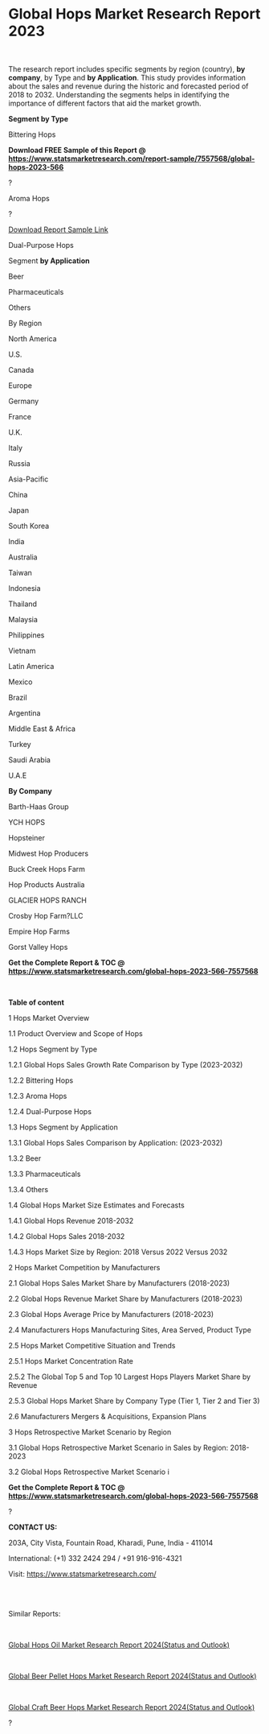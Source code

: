 <h1>Global Hops Market Research Report 2023</h1><br/><p>The research report includes specific segments by region (country), <strong>by company</strong>, by Type and <strong>by Application</strong>. This study provides information about the sales and revenue during the historic and forecasted period of 2018 to 2032. Understanding the segments helps in identifying the importance of different factors that aid the market growth.</p>
 
 
 
 <p><strong>Segment by Type</strong></p>
 
 
 
 <p>Bittering Hops</p>
 
 
 
 <div><b>Download FREE Sample of this Report @ <a href="https://www.statsmarketresearch.com/download-free-sample/7557568/global-hops-2023-566">https://www.statsmarketresearch.com/report-sample/7557568/global-hops-2023-566</a></b></div>
 
 
 
 <p>? </p>
 
 
 
 <p>Aroma Hops</p>
 
 
 
 <p>? </p>
 
 
 
 <p><a href="https://www.statsmarketresearch.com/download-free-sample/7557568/global-hops-2023-566">Download Report Sample Link</a></p>
 
 
 
 <p>Dual-Purpose Hops</p>
 
 
 
 <p>Segment <strong>by Application</strong></p>
 
 
 
 <p>Beer</p>
 
 
 
 <p>Pharmaceuticals</p>
 
 
 
 <p>Others</p>
 
 
 
 <p>By Region</p>
 
 
 
 <p>North America</p>
 
 
 
 <p>U.S.</p>
 
 
 
 <p>Canada</p>
 
 
 
 <p>Europe</p>
 
 
 
 <p>Germany</p>
 
 
 
 <p>France</p>
 
 
 
 <p>U.K.</p>
 
 
 
 <p>Italy</p>
 
 
 
 <p>Russia</p>
 
 
 
 <p>Asia-Pacific</p>
 
 
 
 <p>China</p>
 
 
 
 <p>Japan</p>
 
 
 
 <p>South Korea</p>
 
 
 
 <p>India</p>
 
 
 
 <p>Australia</p>
 
 
 
 <p>Taiwan</p>
 
 
 
 <p>Indonesia</p>
 
 
 
 <p>Thailand</p>
 
 
 
 <p>Malaysia</p>
 
 
 
 <p>Philippines</p>
 
 
 
 <p>Vietnam</p>
 
 
 
 <p>Latin America</p>
 
 
 
 <p>Mexico</p>
 
 
 
 <p>Brazil</p>
 
 
 
 <p>Argentina</p>
 
 
 
 <p>Middle East & Africa</p>
 
 
 
 <p>Turkey</p>
 
 
 
 <p>Saudi Arabia</p>
 
 
 
 <p>U.A.E</p>
 
 
 
 <p><strong>By Company</strong></p>
 
 
 
 <p>Barth-Haas Group</p>
 
 
 
 <p>YCH HOPS</p>
 
 
 
 <p>Hopsteiner</p>
 
 
 
 <p>Midwest Hop Producers</p>
 
 
 
 <p>Buck Creek Hops Farm</p>
 
 
 
 <p>Hop Products Australia</p>
 
 
 
 <p>GLACIER HOPS RANCH</p>
 
 
 
 <p>Crosby Hop Farm?LLC</p>
 
 
 
 <p>Empire Hop Farms</p>
 
 
 
 <p>Gorst Valley Hops</p>
 
 
 
 <div><b>Get the Complete Report & TOC @ <a href="https://www.statsmarketresearch.com/global-hops-2023-566-7557568">https://www.statsmarketresearch.com/global-hops-2023-566-7557568</a></b></div>
 
 
 
 <p><br />
 
 <b>Table of content</b></p>
 
 
 
 <p>1 Hops Market Overview<br />
 
 1.1 Product Overview and Scope of Hops<br />
 
 1.2 Hops Segment by Type<br />
 
 1.2.1 Global Hops Sales Growth Rate Comparison by Type (2023-2032)<br />
 
 1.2.2 Bittering Hops<br />
 
 1.2.3 Aroma Hops<br />
 
 1.2.4 Dual-Purpose Hops<br />
 
 1.3 Hops Segment by Application<br />
 
 1.3.1 Global Hops Sales Comparison by Application: (2023-2032)<br />
 
 1.3.2 Beer<br />
 
 1.3.3 Pharmaceuticals<br />
 
 1.3.4 Others<br />
 
 1.4 Global Hops Market Size Estimates and Forecasts<br />
 
 1.4.1 Global Hops Revenue 2018-2032<br />
 
 1.4.2 Global Hops Sales 2018-2032<br />
 
 1.4.3 Hops Market Size by Region: 2018 Versus 2022 Versus 2032<br />
 
 2 Hops Market Competition by Manufacturers<br />
 
 2.1 Global Hops Sales Market Share by Manufacturers (2018-2023)<br />
 
 2.2 Global Hops Revenue Market Share by Manufacturers (2018-2023)<br />
 
 2.3 Global Hops Average Price by Manufacturers (2018-2023)<br />
 
 2.4 Manufacturers Hops Manufacturing Sites, Area Served, Product Type<br />
 
 2.5 Hops Market Competitive Situation and Trends<br />
 
 2.5.1 Hops Market Concentration Rate<br />
 
 2.5.2 The Global Top 5 and Top 10 Largest Hops Players Market Share by Revenue<br />
 
 2.5.3 Global Hops Market Share by Company Type (Tier 1, Tier 2 and Tier 3)<br />
 
 2.6 Manufacturers Mergers & Acquisitions, Expansion Plans<br />
 
 3 Hops Retrospective Market Scenario by Region<br />
 
 3.1 Global Hops Retrospective Market Scenario in Sales by Region: 2018-2023<br />
 
 3.2 Global Hops Retrospective Market Scenario i</p>
 
 
 
 <div><b>Get the Complete Report & TOC @ <a href="https://www.statsmarketresearch.com/global-hops-2023-566-7557568">https://www.statsmarketresearch.com/global-hops-2023-566-7557568</a></b></div>
 
 
 
 <p>? </p>
 
 
 
 <p><b>CONTACT US:</b><br />
 
 203A, City Vista, Fountain Road, Kharadi, Pune, India - 411014<br />
 
 International: (+1) 332 2424 294 / +91 916-916-4321<br />
 
 Visit: <a href="https://www.statsmarketresearch.com/">https://www.statsmarketresearch.com/</a><br />
 
 <br />
 
 <br />
 
 Similar Reports:<br />
 
 <br />
 
 <a href="https://www.statsmarketresearch.com/global-hops-oil-2024-121-7980530">Global Hops Oil Market Research Report 2024(Status and Outlook)</a><br />
 
 <br />
 
 <a href="https://www.statsmarketresearch.com/global-beer-pellet-hops-2024-633-7937802">Global Beer Pellet Hops Market Research Report 2024(Status and Outlook)</a><br />
 
 <br />
 
 <a href="https://www.statsmarketresearch.com/global-craft-beer-hops-2024-197-7937803">Global Craft Beer Hops Market Research Report 2024(Status and Outlook)</a><br />
 
 ? </p>